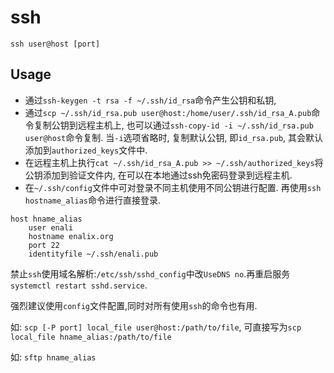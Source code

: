 # ssh

`ssh user@host [port]`

## Usage

* 通过`ssh-keygen -t rsa -f ~/.ssh/id_rsa`命令产生公钥和私钥, 
* 通过`scp ~/.ssh/id_rsa.pub user@host:/home/user/.ssh/id_rsa_A.pub`命令复制公钥到远程主机上, 也可以通过`ssh-copy-id -i ~/.ssh/id_rsa.pub user@host`命令复制. 当`-i`选项省略时, 复制默认公钥, 即`id_rsa.pub`, 其会默认添加到`authorized_keys`文件中.
* 在远程主机上执行`cat ~/.ssh/id_rsa_A.pub >> ~/.ssh/authorized_keys`将公钥添加到验证文件内, 在可以在本地通过ssh免密码登录到远程主机.
* 在`~/.ssh/config`文件中可对登录不同主机使用不同公钥进行配置. 再使用`ssh hostname_alias`命令进行直接登录.

```
host hname_alias
    user enali
    hostname enalix.org
    port 22
    identityfile ~/.ssh/enali.pub
```

禁止`ssh`使用域名解析:`/etc/ssh/sshd_config`中改`UseDNS no`.再重启服务`systemctl restart sshd.service`.

强烈建议使用`config`文件配置,同时对所有使用`ssh`的命令也有用.

如: `scp [-P port] local_file user@host:/path/to/file`, 可直接写为`scp local_file hname_alias:/path/to/file`

如: `sftp hname_alias`
